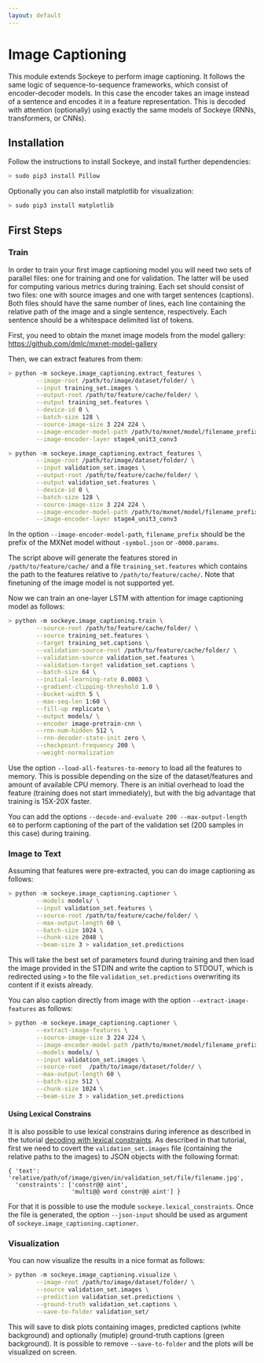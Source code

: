 ```yaml
---
layout: default
---
```

# Image Captioning

This module extends Sockeye to perform image captioning. It follows the same logic of sequence-to-sequence frameworks, which consist of encoder-decoder models.
In this case the encoder takes an image instead of a sentence and encodes it in a feature representation.
This is decoded with attention (optionally) using exactly the same models of Sockeye (RNNs, transformers, or CNNs).


## Installation

Follow the instructions to install Sockeye, and install further dependencies:

```bash
> sudo pip3 install Pillow
```

Optionally you can also install matplotlib for visualization:
```bash
> sudo pip3 install matplotlib
```


## First Steps

### Train

In order to train your first image captioning model you will need two sets of parallel files: one for training
and one for validation. The latter will be used for computing various metrics during training.
Each set should consist of two files: one with source images and one with target sentences (captions).
Both files should have the same number of lines, each line containing the relative path of the image and a single
sentence, respectively. Each sentence should be a whitespace delimited list of tokens.

First, you need to obtain the mxnet image models from the model gallery: https://github.com/dmlc/mxnet-model-gallery

Then, we can extract features from them:
```bash
> python -m sockeye.image_captioning.extract_features \
        --image-root /path/to/image/dataset/folder/ \
        --input training_set.images \
        --output-root /path/to/feature/cache/folder/ \
        --output training_set.features \
        --device-id 0 \
        --batch-size 128 \
        --source-image-size 3 224 224 \
        --image-encoder-model-path /path/to/mxnet/model/filename_prefix \
        --image-encoder-layer stage4_unit3_conv3

> python -m sockeye.image_captioning.extract_features \
        --image-root /path/to/image/dataset/folder/ \
        --input validation_set.images \
        --output-root /path/to/feature/cache/folder/ \
        --output validation_set.features \
        --device-id 0 \
        --batch-size 128 \
        --source-image-size 3 224 224 \
        --image-encoder-model-path /path/to/mxnet/model/filename_prefix \
        --image-encoder-layer stage4_unit3_conv3
```
In the option `--image-encoder-model-path`, `filename_prefix` should be the prefix of the MXNet model without `-symbol.json` or `-0000.params`.

The script above will generate the features stored in `/path/to/feature/cache/` and a file `training_set.features` which contains the path to the features relative to `/path/to/feature/cache/`.
Note that finetuning of the image model is not supported yet.


Now we can train an one-layer LSTM with attention for image captioning model as follows:
```bash
> python -m sockeye.image_captioning.train \
        --source-root /path/to/feature/cache/folder/ \
        --source training_set.features \
        --target training_set.captions \
        --validation-source-root /path/to/feature/cache/folder/ \
        --validation-source validation_set.features \
        --validation-target validation_set.captions \
        --batch-size 64 \
        --initial-learning-rate 0.0003 \
        --gradient-clipping-threshold 1.0 \
        --bucket-width 5 \
        --max-seq-len 1:60 \
        --fill-up replicate \
        --output models/ \
        --encoder image-pretrain-cnn \
        --rnn-num-hidden 512 \
        --rnn-decoder-state-init zero \
        --checkpoint-frequency 200 \
        --weight-normalization
```
Use the option `--load-all-features-to-memory` to load all the features to memory. This is possible depending on the size of the dataset/features and amount of available CPU memory.
There is an initial overhead to load the feature (training does not start immediately), but with the big advantage that training is 15X-20X faster.

You can add the options `--decode-and-evaluate 200 --max-output-length 60` to perform captioning of the part of the validation set (200 samples in this case) during training.

### Image to Text

Assuming that features were pre-extracted, you can do image captioning as follows:

```bash
> python -m sockeye.image_captioning.captioner \
        --models models/ \
        --input validation_set.features \
        --source-root /path/to/feature/cache/folder/ \
        --max-output-length 60 \
        --batch-size 1024 \
        --chunk-size 2048 \
        --beam-size 3 > validation_set.predictions
```

This will take the best set of parameters found during training and then load the image provided in the STDIN and
write the caption to STDOUT, which is redirected using `>` to the file `validation_set.predictions` overwriting its content if it exists already.

You can also caption directly from image with the option `--extract-image-features` as follows:

```bash
> python -m sockeye.image_captioning.captioner \
        --extract-image-features \
        --source-image-size 3 224 224 \
        --image-encoder-model-path /path/to/mxnet/model/filename_prefix \
        --models models/ \
        --input validation_set.images \
        --source-root  /path/to/image/dataset/folder/ \
        --max-output-length 60 \
        --batch-size 512 \
        --chunk-size 1024 \
        --beam-size 3 > validation_set.predictions
```


#### Using Lexical Constrains

It is also possible to use lexical constrains during inference as described in the tutorial [decoding with lexical constraints](../constraints/README.md).
As described in that tutorial, first we need to covert the `validation_set.images` file (containing the relative paths to the images) to JSON objects with the following format:

    { 'text': 'relative/path/of/image/given/in/validation_set/file/filename.jpg',
      'constraints': ['constr@@ aint',
                      'multi@@ word constr@@ aint'] }

For that it is possible to use the module `sockeye.lexical_constraints`.
Once the file is generated, the option `--json-input` should be used as argument of `sockeye.image_captioning.captioner`.


### Visualization

You can now visualize the results in a nice format as follows:

```bash
> python -m sockeye.image_captioning.visualize \
        --image-root /path/to/image/dataset/folder/ \
        --source validation_set.images \
        --prediction validation_set.predictions \
        --ground-truth validation_set.captions \
        --save-to-folder validation_set/
````
This will save to disk plots containing images, predicted captions (white background) and optionally (mutiple) ground-truth captions (green background).
It is possible to remove `--save-to-folder` and the plots will be visualized on screen.
